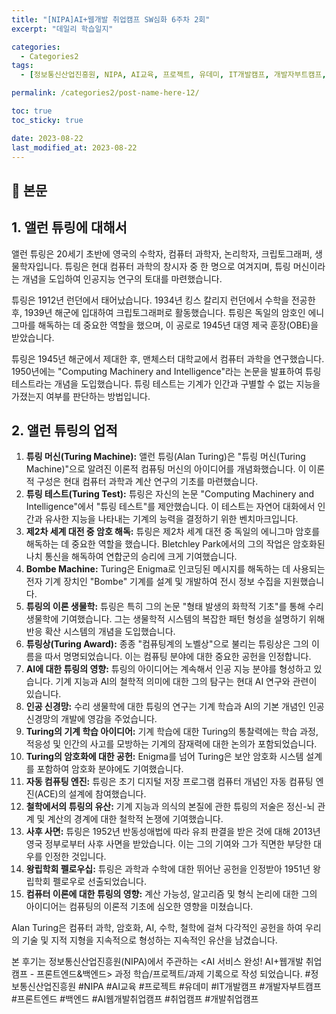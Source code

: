 ```yaml
---
title: "[NIPA]AI+웹개발 취업캠프 SW심화 6주차 2회"
excerpt: "데일리 학습일지"

categories:
  - Categories2
tags:
  - [정보통신산업진흥원, NIPA, AI교육, 프로젝트, 유데미, IT개발캠프, 개발자부트캠프, 프론트엔드, 백엔드, AI웹개발취업캠프, 취업캠프, 개발취업캠프]

permalink: /categories2/post-name-here-12/

toc: true
toc_sticky: true

date: 2023-08-22
last_modified_at: 2023-08-22
---
```


## 🦥 본문
## 1. 앨런 튜링에 대해서

앨런 튜링은 20세기 초반에 영국의 수학자, 컴퓨터 과학자, 논리학자, 크립토그래퍼, 생물학자입니다. 튜링은 현대 컴퓨터 과학의 창시자 중 한 명으로 여겨지며, 튜링 머신이라는 개념을 도입하여 인공지능 연구의 토대를 마련했습니다.

튜링은 1912년 런던에서 태어났습니다. 1934년 킹스 칼리지 런던에서 수학을 전공한 후, 1939년 해군에 입대하여 크립토그래퍼로 활동했습니다. 튜링은 독일의 암호인 에니그마를 해독하는 데 중요한 역할을 했으며, 이 공로로 1945년 대영 제국 훈장(OBE)을 받았습니다.

튜링은 1945년 해군에서 제대한 후, 맨체스터 대학교에서 컴퓨터 과학을 연구했습니다. 1950년에는 "Computing Machinery and Intelligence"라는 논문을 발표하여 튜링 테스트라는 개념을 도입했습니다. 튜링 테스트는 기계가 인간과 구별할 수 없는 지능을 가졌는지 여부를 판단하는 방법입니다.

## 2. 앨런 튜링의 업적

1. **튜링 머신(Turing Machine):** 앨런 튜링(Alan Turing)은 "튜링 머신(Turing Machine)"으로 알려진 이론적 컴퓨팅 머신의 아이디어를 개념화했습니다. 이 이론적 구성은 현대 컴퓨터 과학과 계산 연구의 기초를 마련했습니다.
2. **튜링 테스트(Turing Test):** 튜링은 자신의 논문 "Computing Machinery and Intelligence"에서 "튜링 테스트"를 제안했습니다. 이 테스트는 자연어 대화에서 인간과 유사한 지능을 나타내는 기계의 능력을 결정하기 위한 벤치마크입니다.
3. **제2차 세계 대전 중 암호 해독:** 튜링은 제2차 세계 대전 중 독일의 에니그마 암호를 해독하는 데 중요한 역할을 했습니다. Bletchley Park에서의 그의 작업은 암호화된 나치 통신을 해독하여 연합군의 승리에 크게 기여했습니다.
4. **Bombe Machine:** Turing은 Enigma로 인코딩된 메시지를 해독하는 데 사용되는 전자 기계 장치인 "Bombe" 기계를 설계 및 개발하여 전시 정보 수집을 지원했습니다.
5. **튜링의 이론 생물학:** 튜링은 특히 그의 논문 "형태 발생의 화학적 기초"를 통해 수리 생물학에 기여했습니다. 그는 생물학적 시스템의 복잡한 패턴 형성을 설명하기 위해 반응 확산 시스템의 개념을 도입했습니다.
6. **튜링상(Turing Award):** 종종 "컴퓨팅계의 노벨상"으로 불리는 튜링상은 그의 이름을 따서 명명되었습니다. 이는 컴퓨팅 분야에 대한 중요한 공헌을 인정합니다.
7. **AI에 대한 튜링의 영향:** 튜링의 아이디어는 계속해서 인공 지능 분야를 형성하고 있습니다. 기계 지능과 AI의 철학적 의미에 대한 그의 탐구는 현대 AI 연구와 관련이 있습니다.
8. **인공 신경망:** 수리 생물학에 대한 튜링의 연구는 기계 학습과 AI의 기본 개념인 인공 신경망의 개발에 영감을 주었습니다.
9. **Turing의 기계 학습 아이디어:** 기계 학습에 대한 Turing의 통찰력에는 학습 과정, 적응성 및 인간의 사고를 모방하는 기계의 잠재력에 대한 논의가 포함되었습니다.
10. **Turing의 암호화에 대한 공헌:** Enigma를 넘어 Turing은 보안 암호화 시스템 설계를 포함하여 암호화 분야에도 기여했습니다.
11. **자동 컴퓨팅 엔진:** 튜링은 초기 디지털 저장 프로그램 컴퓨터 개념인 자동 컴퓨팅 엔진(ACE)의 설계에 참여했습니다.
12. **철학에서의 튜링의 유산:** 기계 지능과 의식의 본질에 관한 튜링의 저술은 정신-뇌 관계 및 계산의 경계에 대한 철학적 논쟁에 기여했습니다.
13. **사후 사면:** 튜링은 1952년 반동성애법에 따라 유죄 판결을 받은 것에 대해 2013년 영국 정부로부터 사후 사면을 받았습니다. 이는 그의 기여와 그가 직면한 부당한 대우를 인정한 것입니다.
14. **왕립학회 펠로우십:** 튜링은 과학과 수학에 대한 뛰어난 공헌을 인정받아 1951년 왕립학회 펠로우로 선출되었습니다.
15. **컴퓨터 이론에 대한 튜링의 영향:** 계산 가능성, 알고리즘 및 형식 논리에 대한 그의 아이디어는 컴퓨팅의 이론적 기초에 심오한 영향을 미쳤습니다.

Alan Turing은 컴퓨터 과학, 암호화, AI, 수학, 철학에 걸쳐 다각적인 공헌을 하여 우리의 기술 및 지적 지형을 지속적으로 형성하는 지속적인 유산을 남겼습니다.

  본 후기는 정보통신산업진흥원(NIPA)에서 주관하는 <AI 서비스 완성! AI+웹개발 취업캠프 - 프론트엔드&백엔드> 과정 학습/프로젝트/과제 기록으로 작성 되었습니다. #정보통신산업진흥원 #NIPA #AI교육 #프로젝트 #유데미 #IT개발캠프 #개발자부트캠프 #프론트엔드 #백엔드 #AI웹개발취업캠프 #취업캠프 #개발취업캠프   
